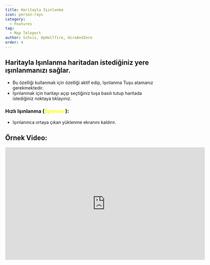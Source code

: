 ```yaml
---
title: Haritayla Işınlanma
icon: person-rays
category:
  - Features
tag:
  - Map Teleport
author: Schvis, OpHellfire, HiroAndZero
order: 4
---
```


## Haritayla Işınlanma haritadan istediğiniz yere ışınlanmanızı sağlar.
- Bu özelliği kullanmak için özelliği aktif edip, Işınlanma Tuşu atamanız gerekmektedir.
- Işınlanmak için haritayı açıp seçtiğiniz tuşa basılı tutup haritada istediğiniz noktaya tıklayınız.
### Hızlı Işınlanma (<span style='color:yellow;'>Sponsor</span>):
- Işınlanınca ortaya çıkan yüklenme ekranını kaldırır.

## Örnek Video:

<div class="iframe-container"><iframe width="640" height="360" src="https://www.youtube.com/embed/Xm3mTEbIE9g?list=PL5eI1Tb64p56g27qfYk7VuFTz4FK6YrKa" title="Korepi - Map TP/Fast TP" frameborder="0" allow="accelerometer; autoplay; clipboard-write; encrypted-media; gyroscope; picture-in-picture; web-share" allowfullscreen></iframe></div>

